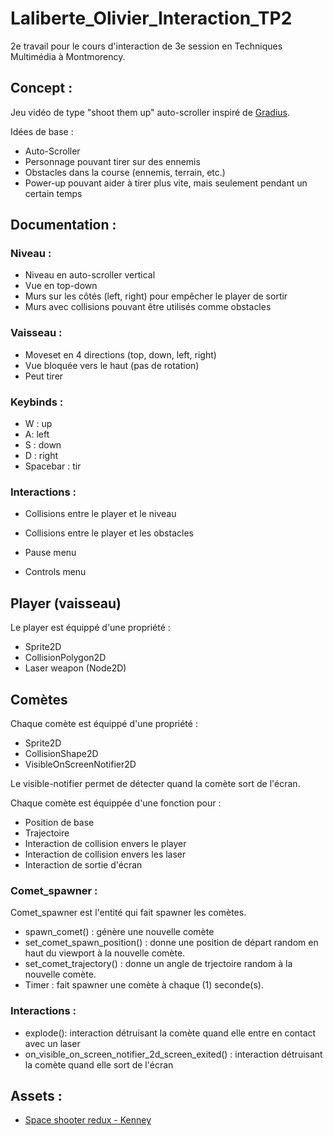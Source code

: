 # Laliberte_Olivier_Interaction_TP2
2e travail pour le cours d'interaction de 3e session en Techniques Multimédia à Montmorency.

## Concept :
Jeu vidéo de type "shoot them up" auto-scroller inspiré de [Gradius](https://en.wikipedia.org/wiki/Gradius).

Idées de base : 
- Auto-Scroller
- Personnage pouvant tirer sur des ennemis
- Obstacles dans la course (ennemis, terrain, etc.)
- Power-up pouvant aider à tirer plus vite, mais seulement pendant un certain temps

## Documentation :

### Niveau :
- Niveau en auto-scroller vertical
- Vue en top-down
- Murs sur les côtés (left, right) pour empêcher le player de sortir
- Murs avec collisions pouvant être utilisés comme obstacles

### Vaisseau :
- Moveset en 4 directions (top, down, left, right)
- Vue bloquée vers le haut (pas de rotation)
- Peut tirer

### Keybinds :
- W : up
- A: left
- S : down
- D : right
- Spacebar : tir

### Interactions :
- Collisions entre le player et le niveau
- Collisions entre le player et les obstacles

- Pause menu
- Controls menu

## Player (vaisseau)

Le player est équippé d'une propriété :
- Sprite2D
- CollisionPolygon2D
- Laser weapon (Node2D)

## Comètes 

Chaque comète est équippé d'une propriété :
- Sprite2D
- CollisionShape2D
- VisibleOnScreenNotifier2D

Le visible-notifier permet de détecter quand la comète sort de l'écran.

Chaque comète est équippée d'une fonction pour :
- Position de base
- Trajectoire
- Interaction de collision envers le player
- Interaction de collision envers les laser
- Interaction de sortie d'écran


### Comet_spawner :
Comet_spawner est l'entité qui fait spawner les comètes.
- spawn_comet() : génère une nouvelle comète
- set_comet_spawn_position() : donne une position de départ random en haut du viewport à la nouvelle comète.
- set_comet_trajectory() : donne un angle de trjectoire random à la nouvelle comète.
- Timer : fait spawner une comète à chaque (1) seconde(s).

### Interactions :
- explode(): interaction détruisant la comète quand elle entre en contact avec un laser
- on_visible_on_screen_notifier_2d_screen_exited() : interaction détruisant la comète quand elle sort de l'écran

## Assets : 
- [Space shooter redux - Kenney](https://www.kenney.nl/assets/space-shooter-redux)
